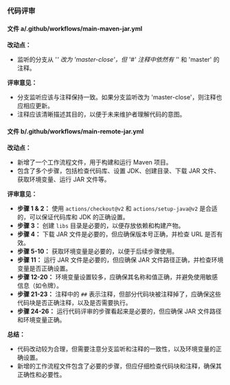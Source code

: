 ### 代码评审

#### 文件 a/.github/workflows/main-maven-jar.yml

**改动点：**
- 监听的分支从 '*' 改为 'master-close'，但 '#' 注释中依然有 '*' 和 'master' 的注释。

**评审意见：**
- 分支监听应该与注释保持一致。如果分支监听改为 'master-close'，则注释也应相应更新。
- 注释应该清晰描述其目的，以便于未来维护者理解代码的意图。

#### 文件 b/.github/workflows/main-remote-jar.yml

**改动点：**
- 新增了一个工作流程文件，用于构建和运行 Maven 项目。
- 包含了多个步骤，包括检查代码库、设置 JDK、创建目录、下载 JAR 文件、获取环境变量、运行 JAR 文件等。

**评审意见：**
- **步骤 1 & 2：** 使用 `actions/checkout@v2` 和 `actions/setup-java@v2` 是合适的，可以保证代码库和 JDK 的正确设置。
- **步骤 3：** 创建 `libs` 目录是必要的，以便存放依赖和构建产物。
- **步骤 4：** 下载 JAR 文件是必要的，但应确保版本号正确，并检查 URL 是否有效。
- **步骤 5-10：** 获取环境变量是必要的，以便于后续步骤使用。
- **步骤 11：** 运行 JAR 文件是必要的，但应确保 JAR 文件路径正确，并检查环境变量是否正确设置。
- **步骤 12-20：** 环境变量设置较多，应确保其名称和值正确，并避免使用敏感信息（如令牌）。
- **步骤 21-23：** 注释中的 `##` 表示注释，但部分代码块被注释掉了，应确保这些代码块是否正确注释，以及是否需要执行。
- **步骤 24-26：** 运行代码评审的步骤看起来是必要的，但应确保 JAR 文件路径和环境变量正确。

**总结：**
- 代码改动较为合理，但需要注意分支监听和注释的一致性，以及环境变量的正确设置。
- 新增的工作流程文件包含了必要的步骤，但应仔细检查代码块和注释，确保其正确性和必要性。